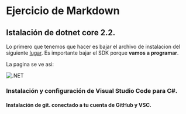 
# Ejercicio de Markdown

## Istalación de dotnet core 2.2.
Lo primero que tenemos que hacer es bajar el archivo de instalacion del siguiente [lugar](https://dotnet.microsoft.com/download).
Es importante bajar el SDK porque **vamos a programar**.

La pagina se ve asi:

![.NET](C:\Users\Daniel\Documents\GitHub\POO\Setup\img.png"core")

### Instalación y configuración de Visual Studio Code para C#.


#### Instalación de git. conectado a tu cuenta de GitHub y VSC.
